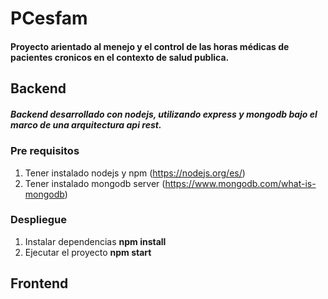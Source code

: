 # PCesfam

#### Proyecto arientado al menejo y el control de las horas médicas de pacientes cronicos en el contexto de salud publica.

## **Backend**

##### Backend desarrollado con nodejs, utilizando express y mongodb bajo el marco de una arquitectura api rest.

### Pre requisitos
1. Tener instalado nodejs y npm (https://nodejs.org/es/)
2. Tener instalado mongodb server (https://www.mongodb.com/what-is-mongodb)

### Despliegue
1. Instalar dependencias **npm install**
2. Ejecutar el proyecto **npm start**

## **Frontend**



